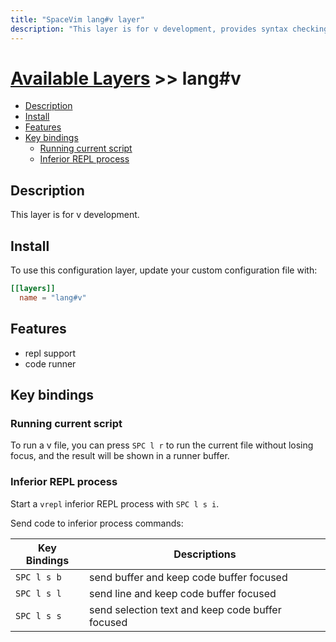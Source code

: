 ```yaml
---
title: "SpaceVim lang#v layer"
description: "This layer is for v development, provides syntax checking, code runner and repl support for v files."
---
```


# [Available Layers](../../) >> lang#v

<!-- vim-markdown-toc GFM -->

- [Description](#description)
- [Install](#install)
- [Features](#features)
- [Key bindings](#key-bindings)
  - [Running current script](#running-current-script)
  - [Inferior REPL process](#inferior-repl-process)

<!-- vim-markdown-toc -->

## Description

This layer is for v development.

## Install

To use this configuration layer, update your custom configuration file with:

```toml
[[layers]]
  name = "lang#v"
```
## Features

- repl support
- code runner

## Key bindings

### Running current script

To run a v file, you can press `SPC l r` to run the current file without losing focus, and the result will be shown in a runner buffer.

### Inferior REPL process

Start a `vrepl` inferior REPL process with `SPC l s i`.

Send code to inferior process commands:

| Key Bindings | Descriptions                                     |
| ------------ | ------------------------------------------------ |
| `SPC l s b`  | send buffer and keep code buffer focused         |
| `SPC l s l`  | send line and keep code buffer focused           |
| `SPC l s s`  | send selection text and keep code buffer focused |

